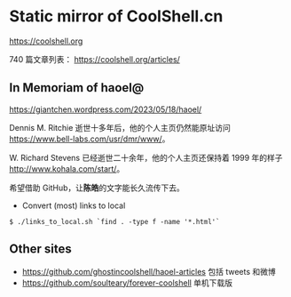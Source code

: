 # Static mirror of CoolShell.cn

<https://coolshell.org>

740 篇文章列表： https://coolshell.org/articles/

## In Memoriam of haoel@

https://giantchen.wordpress.com/2023/05/18/haoel/

Dennis M. Ritchie 逝世十多年后，他的个人主页仍然能原址访问 <https://www.bell-labs.com/usr/dmr/www/>。

W. Richard Stevens 已经逝世二十余年，他的个人主页还保持着 1999 年的样子 <http://www.kohala.com/start/>。

希望借助 GitHub，让**陈皓**的文字能长久流传下去。

* Convert (most) links to local

```shell
$ ./links_to_local.sh `find . -type f -name '*.html'`
```

## Other sites

* <https://github.com/ghostincoolshell/haoel-articles> 包括 tweets 和微博
* <https://github.com/soulteary/forever-coolshell> 单机下载版

